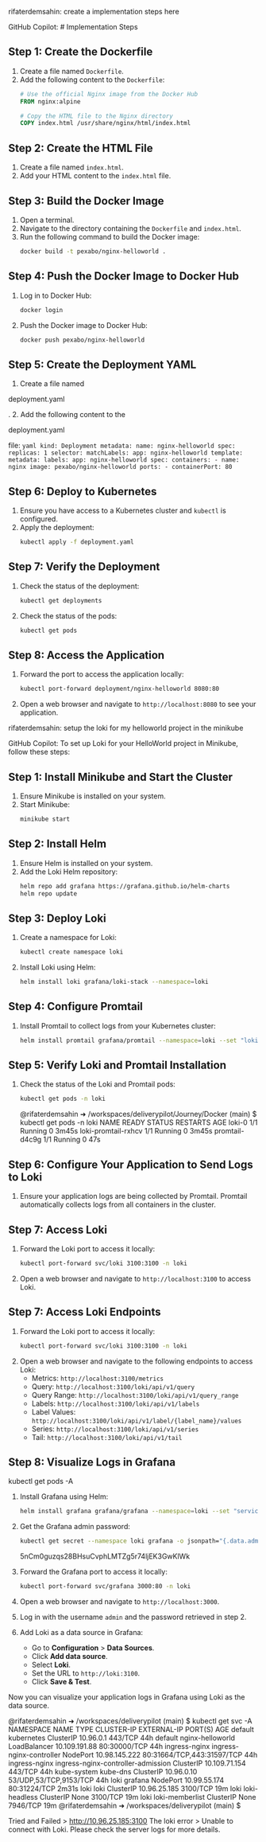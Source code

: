 rifaterdemsahin: create a implementation steps here

GitHub Copilot: # Implementation Steps

## Step 1: Create the Dockerfile
1. Create a file named `Dockerfile`.
2. Add the following content to the `Dockerfile`:
    ```dockerfile
    # Use the official Nginx image from the Docker Hub
    FROM nginx:alpine

    # Copy the HTML file to the Nginx directory
    COPY index.html /usr/share/nginx/html/index.html
    ```

## Step 2: Create the HTML File
1. Create a file named `index.html`.
2. Add your HTML content to the `index.html` file.

## Step 3: Build the Docker Image
1. Open a terminal.
2. Navigate to the directory containing the `Dockerfile` and `index.html`.
3. Run the following command to build the Docker image:
    ```sh
    docker build -t pexabo/nginx-helloworld .
    ```

## Step 4: Push the Docker Image to Docker Hub
1. Log in to Docker Hub:
    ```sh
    docker login
    ```
2. Push the Docker image to Docker Hub:
    ```sh
    docker push pexabo/nginx-helloworld
    ```

## Step 5: Create the Deployment YAML
1. Create a file named 

deployment.yaml

.
2. Add the following content to the 

deployment.yaml

 file:
    ```yaml
    kind: Deployment
    metadata:
      name: nginx-helloworld
    spec:
      replicas: 1
      selector:
        matchLabels:
          app: nginx-helloworld
      template:
        metadata:
          labels:
            app: nginx-helloworld
        spec:
          containers:
          - name: nginx
            image: pexabo/nginx-helloworld
            ports:
            - containerPort: 80
    ```

## Step 6: Deploy to Kubernetes
1. Ensure you have access to a Kubernetes cluster and `kubectl` is configured.
2. Apply the deployment:
    ```sh
    kubectl apply -f deployment.yaml
    ```

## Step 7: Verify the Deployment
1. Check the status of the deployment:
    ```sh
    kubectl get deployments
    ```
2. Check the status of the pods:
    ```sh
    kubectl get pods
    ```

## Step 8: Access the Application
1. Forward the port to access the application locally:
    ```sh
    kubectl port-forward deployment/nginx-helloworld 8080:80
    ```
2. Open a web browser and navigate to `http://localhost:8080` to see your application.

rifaterdemsahin: setup the loki for my helloworld project in the minikube 

GitHub Copilot: To set up Loki for your HelloWorld project in Minikube, follow these steps:

## Step 1: Install Minikube and Start the Cluster
1. Ensure Minikube is installed on your system.
2. Start Minikube:
    ```sh
    minikube start
    ```

## Step 2: Install Helm
1. Ensure Helm is installed on your system.
2. Add the Loki Helm repository:
    ```sh
    helm repo add grafana https://grafana.github.io/helm-charts
    helm repo update
    ```

## Step 3: Deploy Loki
1. Create a namespace for Loki:
    ```sh
    kubectl create namespace loki
    ```
2. Install Loki using Helm:
    ```sh
    helm install loki grafana/loki-stack --namespace=loki
    ```

## Step 4: Configure Promtail
1. Install Promtail to collect logs from your Kubernetes cluster:
    ```sh
    helm install promtail grafana/promtail --namespace=loki --set "loki.serviceName=loki"
    ```

## Step 5: Verify Loki and Promtail Installation
1. Check the status of the Loki and Promtail pods:
    ```sh
    kubectl get pods -n loki
    ```

    @rifaterdemsahin ➜ /workspaces/deliverypilot/Journey/Docker (main) $ kubectl get pods -n loki
NAME                  READY   STATUS    RESTARTS   AGE
loki-0                1/1     Running   0          3m45s
loki-promtail-rxhcv   1/1     Running   0          3m45s
promtail-d4c9g        1/1     Running   0          47s

## Step 6: Configure Your Application to Send Logs to Loki
1. Ensure your application logs are being collected by Promtail. Promtail automatically collects logs from all containers in the cluster.

## Step 7: Access Loki
1. Forward the Loki port to access it locally:
    ```sh
    kubectl port-forward svc/loki 3100:3100 -n loki
    ```
2. Open a web browser and navigate to `http://localhost:3100` to access Loki.

## Step 7: Access Loki Endpoints
1. Forward the Loki port to access it locally:
    ```sh
    kubectl port-forward svc/loki 3100:3100 -n loki
    ```
2. Open a web browser and navigate to the following endpoints to access Loki:
    - Metrics: `http://localhost:3100/metrics`
    - Query: `http://localhost:3100/loki/api/v1/query`
    - Query Range: `http://localhost:3100/loki/api/v1/query_range`
    - Labels: `http://localhost:3100/loki/api/v1/labels`
    - Label Values: `http://localhost:3100/loki/api/v1/label/{label_name}/values`
    - Series: `http://localhost:3100/loki/api/v1/series`
    - Tail: `http://localhost:3100/loki/api/v1/tail`

## Step 8: Visualize Logs in Grafana
kubectl get pods -A

1. Install Grafana using Helm:
    ```sh
    helm install grafana grafana/grafana --namespace=loki --set "service.type=NodePort"
    ```

2. Get the Grafana admin password:
    ```sh
    kubectl get secret --namespace loki grafana -o jsonpath="{.data.admin-password}" | base64 --decode ; echo
    ```
    5nCm0guzqs28BHsuCvphLMTZg5r74ljEK3GwKlWk

3. Forward the Grafana port to access it locally:
    ```sh
    kubectl port-forward svc/grafana 3000:80 -n loki
    ```
4. Open a web browser and navigate to `http://localhost:3000`.
5. Log in with the username `admin` and the password retrieved in step 2.
6. Add Loki as a data source in Grafana:
    - Go to **Configuration** > **Data Sources**.
    - Click **Add data source**.
    - Select **Loki**.
    - Set the URL to `http://loki:3100`.
    - Click **Save & Test**.

Now you can visualize your application logs in Grafana using Loki as the data source.


@rifaterdemsahin ➜ /workspaces/deliverypilot (main) $ kubectl get svc -A
NAMESPACE       NAME                                 TYPE           CLUSTER-IP      EXTERNAL-IP   PORT(S)                      AGE
default         kubernetes                           ClusterIP      10.96.0.1       <none>        443/TCP                      44h
default         nginx-helloworld                     LoadBalancer   10.109.191.88   <pending>     80:30000/TCP                 44h
ingress-nginx   ingress-nginx-controller             NodePort       10.98.145.222   <none>        80:31664/TCP,443:31597/TCP   44h
ingress-nginx   ingress-nginx-controller-admission   ClusterIP      10.109.71.154   <none>        443/TCP                      44h
kube-system     kube-dns                             ClusterIP      10.96.0.10      <none>        53/UDP,53/TCP,9153/TCP       44h
loki            grafana                              NodePort       10.99.55.174    <none>        80:31224/TCP                 2m31s
loki            loki                                 ClusterIP      10.96.25.185    <none>        3100/TCP                     19m
loki            loki-headless                        ClusterIP      None            <none>        3100/TCP                     19m
loki            loki-memberlist                      ClusterIP      None            <none>        7946/TCP                     19m
@rifaterdemsahin ➜ /workspaces/deliverypilot (main) $ 


Tried and Failed > 
http://10.96.25.185:3100
The loki error > Unable to connect with Loki. Please check the server logs for more details.
